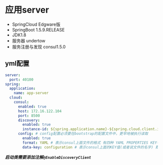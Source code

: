 # 应用server
* SpringCloud Edgware版
* SpringBoot 1.5.9.RELEASE
* JDK1.8
* 服务器 undertow
* 服务注册与发现 consul1.5.0

## yml配置
```yaml
server:
  port: 40100
spring:
  application:
    name: app-server
  cloud:
    consul:
      enabled: true
      host: 172.16.122.104
      port: 8500
      discovery:
        enabled: true
        instance-id: ${spring.application.name}-${spring.cloud.client.ipAddress}-${server.port}
      config: # config配置必须要在bootstrap的配置文件中，更早地被执行读取
        enabled: true
        format: YAML # 表示consul上面文件的格式 有四种 YAML PROPERTIES KEY-VALUE FILES
        data-key: configuration # 表示consul上面的KEY值(或者说文件的名字) 默认是data
```
***启动类需要添加注解`@EnableDiscoveryClient`***



